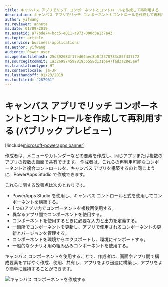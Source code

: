 ```yaml
---
title: キャンバス アプリでリッチ コンポーネントとコントロールを作成して再利用する
description: キャンバス アプリでリッチ コンポーネントとコントロールを作成して再利用する
author: yifwang
ms.reviewer: anneta
ms.date: 01/09/2019
ms.assetid: a77bde74-bcc5-e811-a973-000d3a137a43
ms.topic: article
ms.service: business-applications
ms.author: yifwang
audience: Power user
ms.openlocfilehash: 25d392683f17ed64aec8b0f2370783c85f437f72
ms.sourcegitcommit: 1a326997459281936558d131b647fad3a28e5aef
ms.translationtype: HT
ms.contentlocale: ja-JP
ms.lasthandoff: 01/23/2019
ms.locfileid: "287961"
---
```

# <a name="compose-and-reuse-rich-components-and-controls-in-canvas-apps-public-preview"></a>キャンバス アプリでリッチ コンポーネントとコントロールを作成して再利用する (パブリック プレビュー)


[!include[microsoft-powerapps banner](../includes/microsoft-powerapps.md)]

作成者は、メニューやカレンダーなどの要素を作成し、同じアプリまたは複数のアプリの複数の画面で共有できます。 作成者は、これらの再利用可能なコンポーネントと複合コントロールを、キャンバス アプリを構築するのと同じように、PowerApps Studio で作成できます。

これらに関する改善点は次のとおりです。

- PowerApps Studio を使用し、キャンバス コントロールと式を使用してコンポーネントを構築する。
- 1 つのアプリ内でコンポーネントを複数回使用する。
- 異なるアプリ間でコンポーネントを使用する。
- コンポーネントを使用するときに必要な入力と出力を定義する。
- 一箇所でコンポーネントを更新し、アプリで使用されるコンポーネントの更新とバージョンを管理する。
- コンポーネントを環境からエクスポートし、環境にインポートする。
- 一般的なシナリオ用の組み込みコンポーネントを使用する。

キャンバス コンポーネントを使用することで、作成者は、画面やアプリ間で構成要素をすばやく作成、使用、共有し、アプリをより迅速に構築し、アプリをより簡単に維持することができます。

![キャンバス コンポーネントを作成する](media/createcomponent.JPG "キャンバス コンポーネントを作成する")
